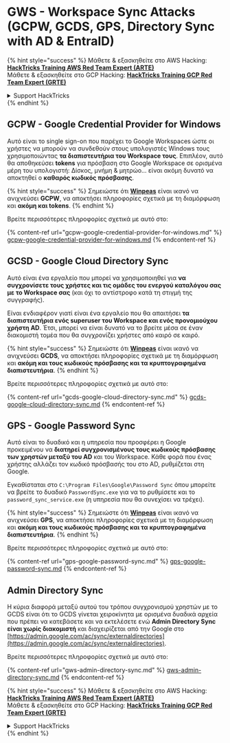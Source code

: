 # GWS - Workspace Sync Attacks (GCPW, GCDS, GPS, Directory Sync with AD & EntraID)

{% hint style="success" %}
Μάθετε & εξασκηθείτε στο AWS Hacking:<img src="../../../.gitbook/assets/image (1) (1) (1) (1).png" alt="" data-size="line">[**HackTricks Training AWS Red Team Expert (ARTE)**](https://training.hacktricks.xyz/courses/arte)<img src="../../../.gitbook/assets/image (1) (1) (1) (1).png" alt="" data-size="line">\
Μάθετε & εξασκηθείτε στο GCP Hacking: <img src="../../../.gitbook/assets/image (2) (1).png" alt="" data-size="line">[**HackTricks Training GCP Red Team Expert (GRTE)**<img src="../../../.gitbook/assets/image (2) (1).png" alt="" data-size="line">](https://training.hacktricks.xyz/courses/grte)

<details>

<summary>Support HackTricks</summary>

* Ελέγξτε τα [**σχέδια συνδρομής**](https://github.com/sponsors/carlospolop)!
* **Εγγραφείτε στην** 💬 [**ομάδα Discord**](https://discord.gg/hRep4RUj7f) ή στην [**ομάδα telegram**](https://t.me/peass) ή **ακολουθήστε** μας στο **Twitter** 🐦 [**@hacktricks\_live**](https://twitter.com/hacktricks_live)**.**
* **Μοιραστείτε κόλπα hacking υποβάλλοντας PRs στα** [**HackTricks**](https://github.com/carlospolop/hacktricks) και [**HackTricks Cloud**](https://github.com/carlospolop/hacktricks-cloud) github repos.

</details>
{% endhint %}

## GCPW - Google Credential Provider for Windows

Αυτό είναι το single sign-on που παρέχει το Google Workspaces ώστε οι χρήστες να μπορούν να συνδεθούν στους υπολογιστές Windows τους χρησιμοποιώντας **τα διαπιστευτήρια του Workspace τους**. Επιπλέον, αυτό θα αποθηκεύσει **tokens** για πρόσβαση στο Google Workspace σε ορισμένα μέρη του υπολογιστή: Δίσκος, μνήμη & μητρώο... είναι ακόμη δυνατό να αποκτηθεί ο **καθαρός κωδικός πρόσβασης**.

{% hint style="success" %}
Σημειώστε ότι [**Winpeas**](https://github.com/peass-ng/PEASS-ng/tree/master/winPEAS/winPEASexe) είναι ικανό να ανιχνεύσει **GCPW**, να αποκτήσει πληροφορίες σχετικά με τη διαμόρφωση και **ακόμη και tokens**.
{% endhint %}

Βρείτε περισσότερες πληροφορίες σχετικά με αυτό στο:

{% content-ref url="gcpw-google-credential-provider-for-windows.md" %}
[gcpw-google-credential-provider-for-windows.md](gcpw-google-credential-provider-for-windows.md)
{% endcontent-ref %}

## GCSD - Google Cloud Directory Sync

Αυτό είναι ένα εργαλείο που μπορεί να χρησιμοποιηθεί για **να συγχρονίσετε τους χρήστες και τις ομάδες του ενεργού καταλόγου σας με το Workspace σας** (και όχι το αντίστροφο κατά τη στιγμή της συγγραφής).

Είναι ενδιαφέρον γιατί είναι ένα εργαλείο που θα απαιτήσει **τα διαπιστευτήρια ενός superuser του Workspace και ενός προνομιούχου χρήστη AD**. Έτσι, μπορεί να είναι δυνατό να το βρείτε μέσα σε έναν διακομιστή τομέα που θα συγχρονίζει χρήστες από καιρό σε καιρό.

{% hint style="success" %}
Σημειώστε ότι [**Winpeas**](https://github.com/peass-ng/PEASS-ng/tree/master/winPEAS/winPEASexe) είναι ικανό να ανιχνεύσει **GCDS**, να αποκτήσει πληροφορίες σχετικά με τη διαμόρφωση και **ακόμη και τους κωδικούς πρόσβασης και τα κρυπτογραφημένα διαπιστευτήρια**.
{% endhint %}

Βρείτε περισσότερες πληροφορίες σχετικά με αυτό στο:

{% content-ref url="gcds-google-cloud-directory-sync.md" %}
[gcds-google-cloud-directory-sync.md](gcds-google-cloud-directory-sync.md)
{% endcontent-ref %}

## GPS - Google Password Sync

Αυτό είναι το δυαδικό και η υπηρεσία που προσφέρει η Google προκειμένου να **διατηρεί συγχρονισμένους τους κωδικούς πρόσβασης των χρηστών μεταξύ του AD** και του Workspace. Κάθε φορά που ένας χρήστης αλλάζει τον κωδικό πρόσβασής του στο AD, ρυθμίζεται στη Google.

Εγκαθίσταται στο `C:\Program Files\Google\Password Sync` όπου μπορείτε να βρείτε το δυαδικό `PasswordSync.exe` για να το ρυθμίσετε και το `password_sync_service.exe` (η υπηρεσία που θα συνεχίσει να τρέχει).

{% hint style="success" %}
Σημειώστε ότι [**Winpeas**](https://github.com/peass-ng/PEASS-ng/tree/master/winPEAS/winPEASexe) είναι ικανό να ανιχνεύσει **GPS**, να αποκτήσει πληροφορίες σχετικά με τη διαμόρφωση και **ακόμη και τους κωδικούς πρόσβασης και τα κρυπτογραφημένα διαπιστευτήρια**.
{% endhint %}

Βρείτε περισσότερες πληροφορίες σχετικά με αυτό στο:

{% content-ref url="gps-google-password-sync.md" %}
[gps-google-password-sync.md](gps-google-password-sync.md)
{% endcontent-ref %}

## Admin Directory Sync

Η κύρια διαφορά μεταξύ αυτού του τρόπου συγχρονισμού χρηστών με το GCDS είναι ότι το GCDS γίνεται χειροκίνητα με ορισμένα δυαδικά αρχεία που πρέπει να κατεβάσετε και να εκτελέσετε ενώ **Admin Directory Sync είναι χωρίς διακομιστή** και διαχειρίζεται από την Google στο [https://admin.google.com/ac/sync/externaldirectories](https://admin.google.com/ac/sync/externaldirectories).

Βρείτε περισσότερες πληροφορίες σχετικά με αυτό στο:

{% content-ref url="gws-admin-directory-sync.md" %}
[gws-admin-directory-sync.md](gws-admin-directory-sync.md)
{% endcontent-ref %}

{% hint style="success" %}
Μάθετε & εξασκηθείτε στο AWS Hacking:<img src="../../../.gitbook/assets/image (1) (1) (1) (1).png" alt="" data-size="line">[**HackTricks Training AWS Red Team Expert (ARTE)**](https://training.hacktricks.xyz/courses/arte)<img src="../../../.gitbook/assets/image (1) (1) (1) (1).png" alt="" data-size="line">\
Μάθετε & εξασκηθείτε στο GCP Hacking: <img src="../../../.gitbook/assets/image (2) (1).png" alt="" data-size="line">[**HackTricks Training GCP Red Team Expert (GRTE)**<img src="../../../.gitbook/assets/image (2) (1).png" alt="" data-size="line">](https://training.hacktricks.xyz/courses/grte)

<details>

<summary>Support HackTricks</summary>

* Ελέγξτε τα [**σχέδια συνδρομής**](https://github.com/sponsors/carlospolop)!
* **Εγγραφείτε στην** 💬 [**ομάδα Discord**](https://discord.gg/hRep4RUj7f) ή στην [**ομάδα telegram**](https://t.me/peass) ή **ακολουθήστε** μας στο **Twitter** 🐦 [**@hacktricks\_live**](https://twitter.com/hacktricks_live)**.**
* **Μοιραστείτε κόλπα hacking υποβάλλοντας PRs στα** [**HackTricks**](https://github.com/carlospolop/hacktricks) και [**HackTricks Cloud**](https://github.com/carlospolop/hacktricks-cloud) github repos.

</details>
{% endhint %}
